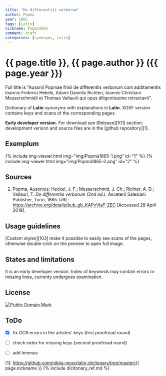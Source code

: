 ```yaml
---
title: "De differentiis verborum"
author: Popma
year: 1865
tags: [Latin]
nickname: Popma1865
comment: draft
categories: [synonyms, latin]
---
```

# {{ page.title }}, {{ page.author }} ({{ page.year }})

Full title is "Ausonii Popmae frisii de differentiis verborum cum additamentis Ioannis Friderici Hekelii, Adami Danielis Richteri, Ioannis Christiani Messerschmidii et Thomae Vallaurii qui opus diligentissime retractavit".

Dictionary of **Latin** synonyms with explanations in **Latin**. XDXF version contains keys and scans of the corresponding pages.

**Early developer version.** For download see [Release][101] section; development version and source files are in the [github repository][1].


## Exemplum

{% include img-viewer.html img="img/Popma1865-1.png" id="1" %}
{% include img-viewer.html img="img/Popma1865-2.png" id="2" %}


## Sources

1. Popma, Ausonius; Heckel, J. F.; Messerschmid, J. Ch.; Richter, A. D.; Vallauri, T. _De differentiis verborum (2nd ed.)._ Asceterii Salesiani Publisher, Turin, 1865. URL: <https://archive.org/details/bub_gb_KAPvVIaT-ZEC> \[Accessed 28 April 2019\].


## Usage guidelines

[Custom styles][103] make it possible to easily see scans of the pages, otherwise double-click on the preview to open full image.


## States and limitations

It is an early developer version. Index of keywords may contain errors or missing lines, currenty undergoes examination.


## License

<a rel="license" href="http://creativecommons.org/publicdomain/mark/1.0/">
<img src="https://licensebuttons.net/p/mark/1.0/88x31.png"
     style="border-style: none;" alt="Public Domain Mark" />
</a>


## ToDo

* [x] fix OCR errors in the articles' keys (first proofread round)
* [ ] check index for missing keys (second proofread round)
* [ ] add lemmas


[1]: https://github.com/nikita-moor/latin-dictionary/tree/master/{{ page.nickname }}
{% include dicitonary_ref.md %}

